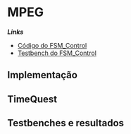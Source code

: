 # MPEG

***Links***
* [Código do FSM_Control](../MPEG/FSM_Control.v)
* [Testbench do FSM_Control](../MPEG/FSM_Control_TB.v)

## Implementação

## TimeQuest

## Testbenches e resultados
